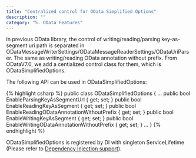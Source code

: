 ```yaml
---
title: "Centralized control for OData Simplified Options"
description: ""
category: "5. OData Features"
---
```


In previous OData library, the control of writing/reading/parsing key-as-segment uri path is separated in ODataMessageWriterSettings/ODataMessageReaderSettings/ODataUriParser. The same as writing/reading OData annotation without prefix. From ODataV7.0, we add a centialized control class for them, which is ODataSimplifiedOptions.

The following API can be used in ODataSimplifiedOptions:

{% highlight csharp %}
public class ODataSimplifiedOptions
{
    ...
    public bool EnableParsingKeyAsSegmentUrl { get; set; }
    public bool EnableReadingKeyAsSegment { get; set; }
    public bool EnableReadingODataAnnotationWithoutPrefix { get; set; }
    public bool EnableWritingKeyAsSegment { get; set; }
    public bool EnableWritingODataAnnotationWithoutPrefix { get; set; }
    ...
}
{% endhighlight %}

ODataSimplifiedOptions is registered by DI with singleton ServiceLifetime (Please refer to  [Dependency Injection support](#01-04-di-support)).